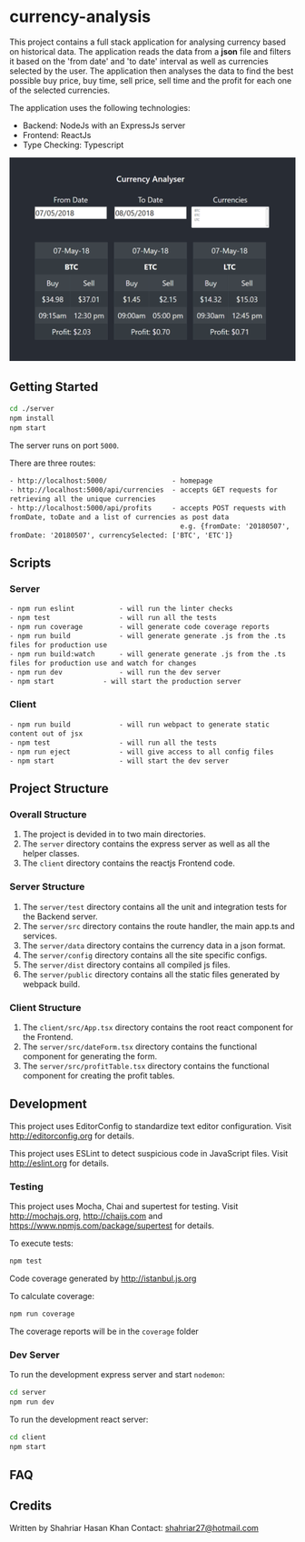 # currency-analysis
This project contains a full stack application for analysing currency based on historical data. The application reads the data from a <b>json</b> file and filters it based on the 'from date' and 'to date' interval as well as currencies selected by the user. The application then analyses the data to find the best possible buy price, buy time, sell price, sell time and the profit for each one of the selected currencies. 

The application uses the following technologies:
- Backend: NodeJs with an ExpressJs server
- Frontend: ReactJs 
- Type Checking: Typescript

<img src="images/currencyAnalyser.PNG">

## Getting Started

```bash
cd ./server
npm install
npm start
```

The server runs on port `5000`.

There are three routes:
```
- http://localhost:5000/                - homepage
- http://localhost:5000/api/currencies  - accepts GET requests for retrieving all the unique currencies
- http://localhost:5000/api/profits     - accepts POST requests with fromDate, toDate and a list of currencies as post data
                                          e.g. {fromDate: '20180507', fromDate: '20180507', currencySelected: ['BTC', 'ETC']}
```

## Scripts

### Server

```
- npm run eslint           - will run the linter checks
- npm test                 - will run all the tests
- npm run coverage         - will generate code coverage reports
- npm run build            - will generate generate .js from the .ts files for production use
- npm run build:watch      - will generate generate .js from the .ts files for production use and watch for changes
- npm run dev              - will run the dev server
- npm start            - will start the production server
```

### Client

```
- npm run build            - will run webpact to generate static content out of jsx
- npm test                 - will run all the tests
- npm run eject            - will give access to all config files
- npm start                - will start the dev server
```

## Project Structure

### Overall Structure

1. The project is devided in to two main directories. 
2. The `server` directory contains the express server as well as all the helper classes.
3. The `client` directory contains the reactjs Frontend code.

### Server Structure

1. The `server/test` directory contains all the unit and integration tests for the Backend server.
2. The `server/src` directory contains the route handler, the main app.ts and services.
3. The `server/data` directory contains the currency data in a json format.
4. The `server/config` directory contains all the site specific configs.
5. The `server/dist` directory contains all compiled js files.
6. The `server/public` directory contains all the static files generated by webpack build.

### Client Structure

1. The `client/src/App.tsx` directory contains the root react component for the Frontend.
2. The `server/src/dateForm.tsx` directory contains the functional component for generating the form.
3. The `server/src/profitTable.tsx` directory contains the functional component for creating the profit tables.

## Development

This project uses EditorConfig to standardize text editor configuration.
Visit http://editorconfig.org for details.

This project uses ESLint to detect suspicious code in JavaScript files.
Visit http://eslint.org for details.

### Testing

This project uses Mocha, Chai and supertest for testing.
Visit http://mochajs.org, http://chaijs.com and https://www.npmjs.com/package/supertest for details.

To execute tests:

```bash
npm test
```

Code coverage generated by http://istanbul.js.org

To calculate coverage:

```bash
npm run coverage
```

The coverage reports will be in the `coverage` folder

### Dev Server

To run the development express server and start `nodemon`:

```bash
cd server
npm run dev
```

To run the development react server:

```bash
cd client
npm start
```

## FAQ

## Credits

Written by Shahriar Hasan Khan
Contact: shahriar27@hotmail.com

